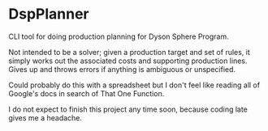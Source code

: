 # DspPlanner

CLI tool for doing production planning for Dyson Sphere Program.

Not intended to be a solver; given a production target and set of rules, it simply works out
the associated costs and supporting production lines. Gives up and throws errors if anything is
ambiguous or unspecified.

Could probably do this with a spreadsheet but I don't feel like reading all of Google's docs in
search of That One Function.

I do not expect to finish this project any time soon, because coding late gives me a headache.
